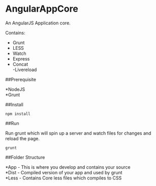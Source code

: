 # AngularAppCore
An AngularJS Application core.

Contains:  

- Grunt 
- LESS  
- Watch  
- Express  
- Concat  
-Livereload  


##Prerequisite

*NodeJS  
*Grunt

##Install

```
npm install
```

##Run

Run grunt which will spin up a server and watch files for changes and reload the page.

```
grunt
```

##Folder Structure

*App - This is where you develop and contains your source  
*Dist - Compiled version of your app and used by grunt  
*Less - Contains Core less files which compiles to CSS



